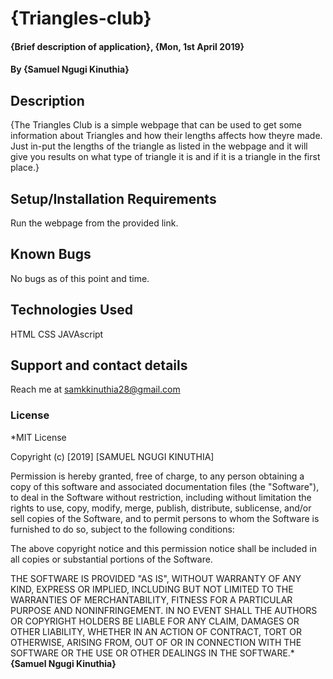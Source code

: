 # {Triangles-club}
#### {Brief description of application}, {Mon, 1st April 2019}
#### By **{Samuel Ngugi Kinuthia}**
## Description
{The Triangles Club is a simple webpage that can be used to get some information about Triangles and how their lengths affects how theyre made. Just in-put the lengths of the triangle as listed in the webpage and it will give you results on what type of triangle it is and if it is a triangle in the first place.}
## Setup/Installation Requirements
Run the webpage from the provided link.

## Known Bugs
No bugs as of this point and time.
## Technologies Used
HTML
CSS
JAVAscript
## Support and contact details
Reach me at samkkinuthia28@gmail.com
### License
*MIT License

Copyright (c) [2019] [SAMUEL NGUGI KINUTHIA]

Permission is hereby granted, free of charge, to any person obtaining a copy
of this software and associated documentation files (the "Software"), to deal
in the Software without restriction, including without limitation the rights
to use, copy, modify, merge, publish, distribute, sublicense, and/or sell
copies of the Software, and to permit persons to whom the Software is
furnished to do so, subject to the following conditions:

The above copyright notice and this permission notice shall be included in all
copies or substantial portions of the Software.

THE SOFTWARE IS PROVIDED "AS IS", WITHOUT WARRANTY OF ANY KIND, EXPRESS OR
IMPLIED, INCLUDING BUT NOT LIMITED TO THE WARRANTIES OF MERCHANTABILITY,
FITNESS FOR A PARTICULAR PURPOSE AND NONINFRINGEMENT. IN NO EVENT SHALL THE
AUTHORS OR COPYRIGHT HOLDERS BE LIABLE FOR ANY CLAIM, DAMAGES OR OTHER
LIABILITY, WHETHER IN AN ACTION OF CONTRACT, TORT OR OTHERWISE, ARISING FROM,
OUT OF OR IN CONNECTION WITH THE SOFTWARE OR THE USE OR OTHER DEALINGS IN THE
SOFTWARE.* **{Samuel Ngugi Kinuthia}**
